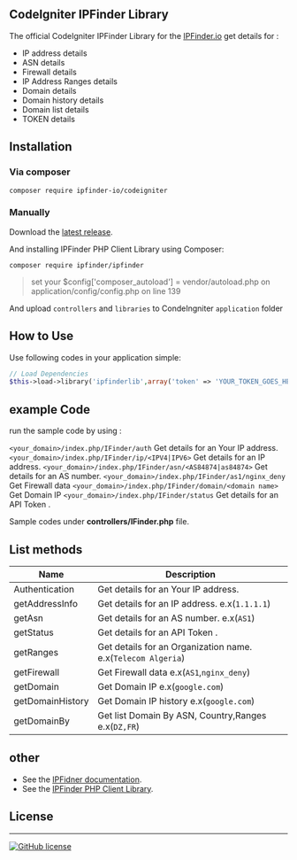 ## CodeIgniter IPFinder Library
The official CodeIgniter IPFinder Library for the [IPFinder.io](https://ipfinder.io) get details for :
-  IP address details
-  ASN  details
-  Firewall details
-  IP Address Ranges details
-  Domain details
-  Domain history details
-  Domain list details
-  TOKEN details

## Installation

### Via composer

```shell
composer require ipfinder-io/codeigniter
```

### Manually

Download the [latest release](https://github.com/ipfinder-io/codeigniter-ipfinder/releases).

And installing IPFinder PHP Client Library using Composer:
```shell
composer require ipfinder/ipfinder
```
> set your $config['composer_autoload'] = vendor/autoload.php on application/config/config.php on line 139

And upload `controllers` and `libraries`  to CondeIngniter `application` folder


## How to Use
Use following codes in your application simple:
```php
// Load Dependencies
$this->load->library('ipfinderlib',array('token' => 'YOUR_TOKEN_GOES_HERE','proxy' => NULL));
```

## example Code

run the sample code by using :

`<your_domain>/index.php/IFinder/auth` Get details for an Your IP address.
`<your_domain>/index.php/IFinder/ip/<IPV4|IPV6>`  Get details for an IP address.
`<your_domain>/index.php/IFinder/asn/<AS84874|as84874>` Get details for an AS number.
`<your_domain>/index.php/IFinder/as1/nginx_deny` Get Firewall data
`<your_domain>/index.php/IFinder/domain/<domain name>` Get  Domain IP
`<your_domain>/index.php/IFinder/status`  Get details for an API Token .

Sample codes under **controllers/IFinder.php** file.

## List methods

| Name             |  Description
| ---------------  | ----------- |
| Authentication   | Get details for an Your IP address.
| getAddressInfo   | Get details for an IP address. e.x(`1.1.1.1`)
| getAsn           | Get details for an AS number.  e.x(`AS1`)
| getStatus        |  Get details for an API Token .
| getRanges        | Get details for an Organization name. e.x(`Telecom Algeria`)
| getFirewall      | Get Firewall data e.x(`AS1`,`nginx_deny`)
| getDomain        | Get Domain IP e.x(`google.com`)
| getDomainHistory | Get Domain IP history e.x(`google.com`)
| getDomainBy      | Get list Domain By ASN, Country,Ranges e.x(`DZ,FR`)



## other

- See the [IPFidner documentation](https://ipfinder.io/docs).
- See the [IPFinder PHP Client Library](https://github.com/ipfinder-io/ip-finder-php).

## License

----
[![GitHub license](https://img.shields.io/github.com/ipfinder-io/codeigniter-ipfinder.svg)](https://github.com/ipfinder-io/codeigniter-ipfinder/blob/master/LICENSE)
